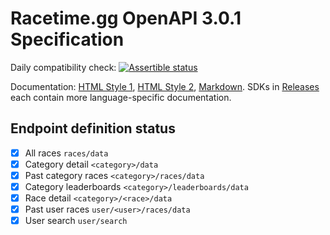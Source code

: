 # Racetime.gg OpenAPI 3.0.1 Specification

Daily compatibility check: [![Assertible status](https://assertible.com/apis/c0506f17-2080-40be-9a2d-7454ccecda1b/status?api_token=3jFbwlm1tC3AczaB)](https://assertible.com/dashboard#/services/c0506f17-2080-40be-9a2d-7454ccecda1b/results)

Documentation: [HTML Style 1](https://sg4e.github.io/racetime-openapi/), [HTML Style 2](https://sg4e.github.io/racetime-openapi/style2/), [Markdown](https://github.com/sg4e/racetime-openapi/tree/docs/docs/markdown). SDKs in [Releases](https://github.com/sg4e/racetime-openapi/releases/latest) each contain more language-specific documentation.

## Endpoint definition status

- [x] All races `races/data`
- [x] Category detail `<category>/data`
- [x] Past category races `<category>/races/data`
- [x] Category leaderboards `<category>/leaderboards/data`
- [x] Race detail `<category>/<race>/data`
- [x] Past user races `user/<user>/races/data`
- [x] User search `user/search`

